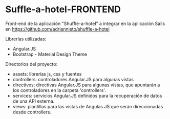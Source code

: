# Suffle-a-hotel-FRONTEND

Front-end de la aplicación "Shuffle-a-hotel" a integrar en la aplicación Sails en https://github.com/adriannieto/shuffle-a-hotel

Librerías utilizadas:

  - Angular.JS
  - Bootstrap - Material Design Theme

Directorios del proyecto:
- assets: librerías js, css y fuentes
- controllers: controladores Angular.JS para algunas vistas
- directives: directivas Angular.JS para algunas vistas, que apuntarán a los controladores en la carpeta 'controllers'.
- services: servicios Angular.JS definidos para la recuperación de datos de una API externa.
- views: plantillas para las vistas de Angulas.JS que serán direccionadas desde controllers.
